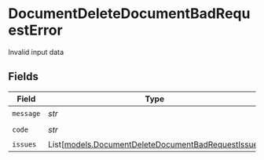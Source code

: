 # DocumentDeleteDocumentBadRequestError

Invalid input data


## Fields

| Field                                                                                                    | Type                                                                                                     | Required                                                                                                 | Description                                                                                              |
| -------------------------------------------------------------------------------------------------------- | -------------------------------------------------------------------------------------------------------- | -------------------------------------------------------------------------------------------------------- | -------------------------------------------------------------------------------------------------------- |
| `message`                                                                                                | *str*                                                                                                    | :heavy_check_mark:                                                                                       | N/A                                                                                                      |
| `code`                                                                                                   | *str*                                                                                                    | :heavy_check_mark:                                                                                       | N/A                                                                                                      |
| `issues`                                                                                                 | List[[models.DocumentDeleteDocumentBadRequestIssue](../models/documentdeletedocumentbadrequestissue.md)] | :heavy_minus_sign:                                                                                       | N/A                                                                                                      |